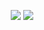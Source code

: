 <p align="center">
  <img src="https://github-readme-stats.vercel.app/api?username=nothub&theme=gruvbox&show_icons=true&count_private=true&hide_title=true&line_height=28"/>
  <img src="https://github-profile-trophy.vercel.app/?username=nothub&theme=gruvbox&no-frame=true&row=1&margin-w=12"/>
</p>
